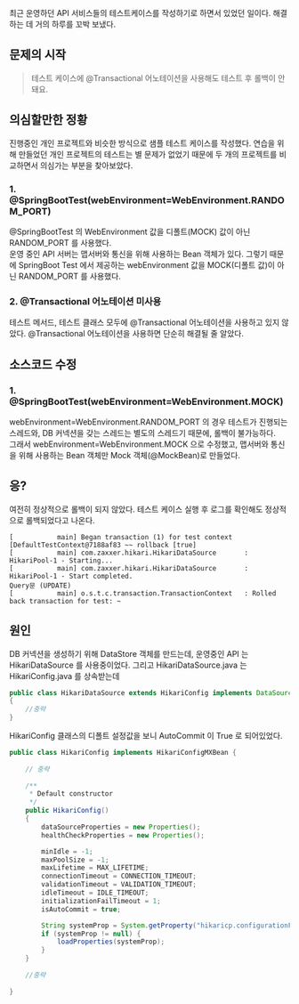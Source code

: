 
최근 운영하던 API 서비스들의 테스트케이스를 작성하기로 하면서 있었던 일이다. 해결하는 데 거의 하루를 꼬박 보냈다.

## 문제의 시작

> 테스트 케이스에 @Transactional 어노테이션을 사용해도 테스트 후 롤백이 안돼요.

## 의심할만한 정황

진행중인 개인 프로젝트와 비슷한 방식으로 샘플 테스트 케이스를 작성했다.
연습을 위해 만들었던 개인 프로젝트의 테스트는 별 문제가 없었기 때문에 두 개의 프로젝트를 비교하면서 의심가는 부분을 찾아보았다.


### 1. @SpringBootTest(webEnvironment=WebEnvironment.RANDOM_PORT)

@SpringBootTest 의 WebEnvironment 값을 디폴트(MOCK) 값이 아닌 RANDOM_PORT 를 사용했다.   
운영 중인 API 서버는 맵서버와 통신을 위해 사용하는 Bean 객체가 있다. 그렇기 때문에 SpringBoot Test 에서 제공하는 webEnvironment 값을 MOCK(디폴트 값)이 아닌 RANDOM_PORT 를 사용했다.



### 2. @Transactional 어노테이션 미사용

테스트 메서드, 테스트 클래스 모두에 @Transactional 어노테이션을 사용하고 있지 않았다. @Transactional 어노테이션을 사용하면 단순히 해결될 줄 알았다.


## 소스코드 수정

### 1. @SpringBootTest(webEnvironment=WebEnvironment.MOCK)

webEnvironment=WebEnvironment.RANDOM_PORT 의 경우 테스트가 진행되는 스레드와, DB 커넥션을 갖는 스레드는 별도의 스레드기 때문에, 롤백이 불가능하다.   
그래서 webEnvironment=WebEnvironment.MOCK 으로 수정했고, 맵서버와 통신을 위해 사용하는 Bean 객체만 Mock 객체(@MockBean)로 만들었다.




## 응?

여전히 정상적으로 롤백이 되지 않았다.
테스트 케이스 실행 후 로그를 확인해도 정상적으로 롤백되었다고 나온다.
```
[           main] Began transaction (1) for test context [DefaultTestContext@7188af83 ~~ rollback [true]
[           main] com.zaxxer.hikari.HikariDataSource       : HikariPool-1 - Starting...
[           main] com.zaxxer.hikari.HikariDataSource       : HikariPool-1 - Start completed.
Query문 (UPDATE)
[           main] o.s.t.c.transaction.TransactionContext   : Rolled back transaction for test: ~
```

## 원인

DB 커넥션을 생성하기 위해 DataStore 객체를 만드는데, 운영중인 API 는 HikariDataSource 를 사용중이었다.
그리고 HikariDataSource.java 는 HikariConfig.java 를 상속받는데

```java
public class HikariDataSource extends HikariConfig implements DataSource, Closeable
{
    //중략
}
```

HikariConfig 클래스의 디폴트 설정값을 보니 AutoCommit 이 True 로 되어있었다.

```java
public class HikariConfig implements HikariConfigMXBean {
    
    // 중략
    
    /**
     * Default constructor
     */
    public HikariConfig()
    {
        dataSourceProperties = new Properties();
        healthCheckProperties = new Properties();

        minIdle = -1;
        maxPoolSize = -1;
        maxLifetime = MAX_LIFETIME;
        connectionTimeout = CONNECTION_TIMEOUT;
        validationTimeout = VALIDATION_TIMEOUT;
        idleTimeout = IDLE_TIMEOUT;
        initializationFailTimeout = 1;
        isAutoCommit = true;

        String systemProp = System.getProperty("hikaricp.configurationFile");
        if (systemProp != null) {
            loadProperties(systemProp);
        }
    }
    
    //중략
    
}
```

